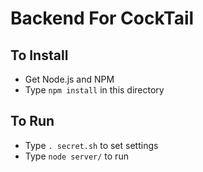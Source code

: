 


# Backend For CockTail

## To Install
- Get Node.js and NPM
- Type `npm install` in this directory

## To Run
- Type `. secret.sh` to set settings
- Type `node server/` to run
